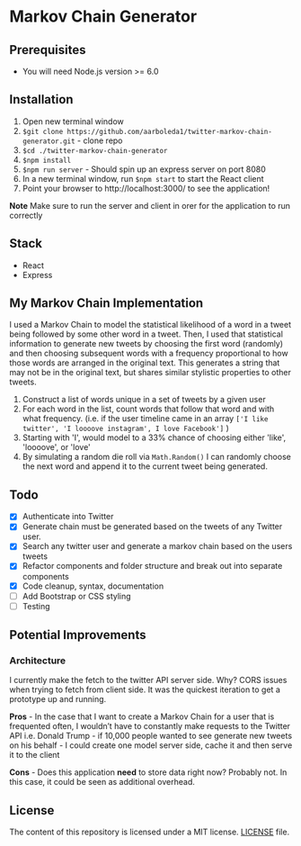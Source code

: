 # Markov Chain Generator 

## Prerequisites
- You will need Node.js version >= 6.0

## Installation
1. Open new terminal window
2. `$git clone https://github.com/aarboleda1/twitter-markov-chain-generator.git` - clone repo
3. `$cd ./twitter-markov-chain-generator`
4. `$npm install`
5. `$npm run server` - Should spin up an express server on port 8080
6. In a new terminal window, run `$npm start` to start the React client
7. Point your browser to http://localhost:3000/ to see the application!

**Note** Make sure to run the server and client in orer for the application to run correctly

## Stack 
- React
- Express

## My Markov Chain Implementation
I used a Markov Chain to model the statistical likelihood of a word in a tweet being followed by some other word in a tweet. Then, I used that statistical information to generate new tweets by choosing the first word (randomly) and then choosing subsequent words with a frequency proportional to how those words are arranged in the original text. This generates a string that may not be in the original text, but shares similar stylistic properties to other tweets.

1. Construct a list of words unique in a set of tweets by a given user
2. For each word in the list, count words that follow that word and with what frequency. (i.e. if the user timeline came in an array `['I like twitter', 'I loooove instagram', I love Facebook']` ) 
3. Starting with 'I', would model to a 33% chance of choosing either 'like', 'loooove', or 'love' 
4. By simulating a random die roll via `Math.Random()` I can randomly choose the next word and append it to the current tweet being generated.


## Todo
- [x] Authenticate into Twitter
- [x] Generate chain must be generated based on the tweets of any Twitter user. 
- [x] Search any twitter user and generate a markov chain based on the users tweets
- [x] Refactor components and folder structure and break out into separate components
- [x] Code cleanup, syntax, documentation
- [ ] Add Bootstrap or CSS styling
- [ ] Testing 

## Potential Improvements
### Architecture
I currently make the fetch to the twitter API server side. Why? CORS issues when trying to fetch from client side. It was the quickest iteration to get a prototype up and running.

**Pros** - In the case that I want to create a Markov Chain for a user that is frequented often, I wouldn’t have to constantly make requests to the Twitter API
i.e. Donald Trump - if 10,000 people wanted to see generate new tweets on his behalf - I could create one model server side, cache it and then serve it to the client

**Cons** - Does this application **need** to store data right now? Probably not. In this case, it could be seen as additional overhead.  

## License
The content of this repository is licensed under a MIT license.
[LICENSE](/LICENSE) file.


